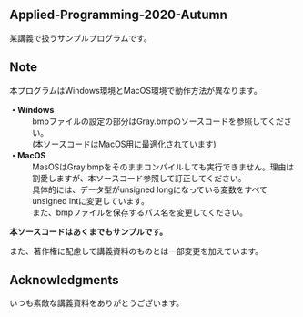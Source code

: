 ## Applied-Programming-2020-Autumn

某講義で扱うサンプルプログラムです。



## Note

本プログラムはWindows環境とMacOS環境で動作方法が異なります。

<dl>
  <dt><b>・Windows</b></dt>
  <dd>bmpファイルの設定の部分はGray.bmpのソースコードを参照してください。<br>
  		(本ソースコードはMacOS用に最適化されています)</dd>
  <dt><b>・MacOS</b></dt>
  <dd>MasOSはGray.bmpをそのままコンパイルしても実行できません。理由は割愛しますが、本ソースコード参照して訂正してください。<br>
  具体的には、データ型がunsigned longになっている変数をすべてunsigned intに変更しています。<br>
  また、bmpファイルを保存するパス名を変更してください。</dd>
</dl>


__本ソースコードはあくまでもサンプルです。__

また、著作権に配慮して講義資料のものとは一部変更を加えています。

## Acknowledgments

いつも素敵な講義資料をありがとうございます。